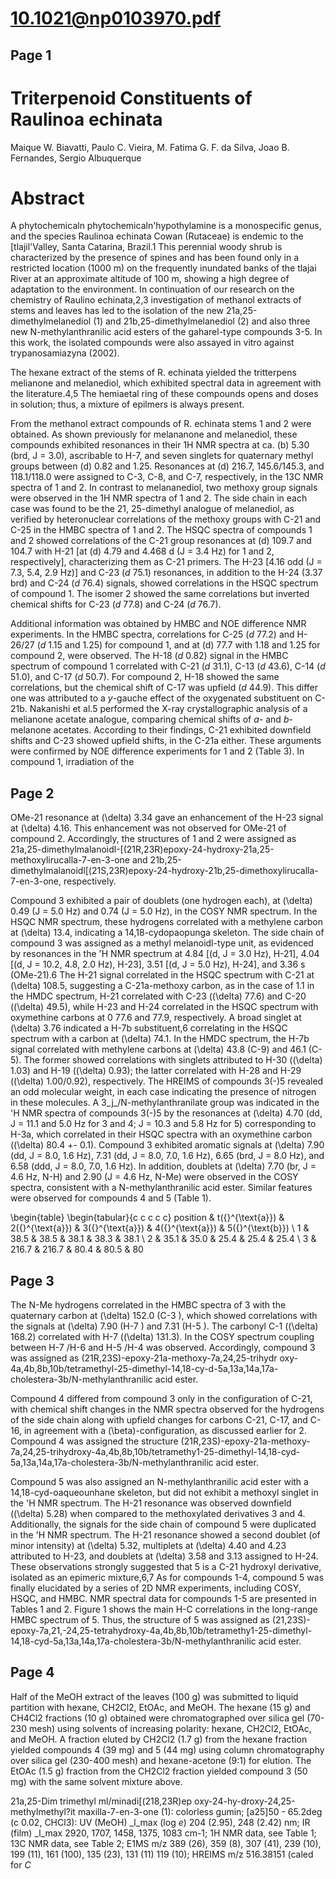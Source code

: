 # 10.1021@np0103970.pdf

## Page 1



# Triterpenoid Constituents of Raulinoa echinata

Maique W. Biavatti, Paulo C. Vieira, M. Fatima G. F. da Silva, Joao B. Fernandes, Sergio Albuquerque

# Abstract

A phytochemicaln phytochemicaln'hypothylamine is a monospecific genus, and the species Raulinoa echinata Cowan (Rutaceae) is endemic to the [tlajil'Valley, Santa Catarina, Brazil.1 This perennial woody shrub is characterized by the presence of spines and has been found only in a restricted location (1000 m) on the frequently inundated banks of the tlajai River at an approximate altitude of 100 m, showing a high degree of adaptation to the environment. In continuation of our research on the chemistry of Raulino echinata,2,3 investigation of methanol extracts of stems and leaves has led to the isolation of the new 21a,25-dimethylmelanediol (1) and 21b,25-dimethylmelanediol (2) and also three new N-methylanthranilic acid esters of the gaharel-type compounds 3-5. In this work, the isolated compounds were also assayed in vitro against trypanosamiazyna (2002).

The hexane extract of the stems of R. echinata yielded the tritterpens melianone and melanediol, which exhibited spectral data in agreement with the literature.4,5 The hemiaetal ring of these compounds opens and doses in solution; thus, a mixture of epilmers is always present.

From the methanol extract compounds of R. echinata stems 1 and 2 were obtained. As shown previously for melananone and melanediol, these compounds exhibited resonances in their 1H NMR spectra at ca. \(b\) 5.30 (brd, J = 3.0), ascribable to H-7, and seven singlets for quaternary methyl groups between \(d\) 0.82 and 1.25. Resonances at \(d\) 216.7, 145.6/145.3, and 118.1/118.0 were assigned to C-3, C-8, and C-7, respectively, in the 13C NMR spectra of 1 and 2. In contrast to melananediol, two methoxy group signals were observed in the 1H NMR spectra of 1 and 2. The side chain in each case was found to be the 21, 25-dimethyl analogue of melanediol, as verified by heteronuclear correlations of the methoxy groups with C-21 and C-25 in the HMBC spectra of 1 and 2. The HSQC spectra of compounds 1 and 2 showed correlations of the C-21 group resonances at \(d\) 109.7 and 104.7 with H-21 [at \(d\) 4.79 and 4.468 d (J = 3.4 Hz) for 1 and 2, respectively], characterizing them as C-21 primers. The H-23 [4.16 odd (J = 7.3, 5.4, 2.9 Hz)] and C-23 (_d_ 75.1) resonances, in addition to the H-24 (3.37 brd) and C-24 (_d_ 76.4) signals, showed correlations in the HSQC spectrum of compound 1. The isomer 2 showed the same correlations but inverted chemical shifts for C-23 (_d_ 77.8) and C-24 (_d_ 76.7).

Additional information was obtained by HMBC and NOE difference NMR experiments. In the HMBC spectra, correlations for C-25 (_d_ 77.2) and H-26/27 (_d_ 1.15 and 1.25) for compound 1, and at \(d\) 77.7 with 1.18 and 1.25 for compound 2, were observed. The H-18 (_d_ 0.82) signal in the HMBC spectrum of compound 1 correlated with C-21 (_d_ 31.1), C-13 (_d_ 43.6), C-14 (_d_ 51.0), and C-17 (_d_ 50.7). For compound 2, H-18 showed the same correlations, but the chemical shift of C-17 was upfield (_d_ 44.9). This differ one was attributed to a _y_-gauche effect of the oxygenated substituent on C-21b. Nakanishi et al.5 performed the X-ray crystallographic analysis of a melianone acetate analogue, comparing chemical shifts of _a_- and _b_-melanone acetates. According to their findings, C-21 exhibited downfield shifts and C-23 showed upfield shifts, in the C-21a either. These arguments were confirmed by NOE difference experiments for 1 and 2 (Table 3). In compound 1, irradiation of the

## Page 2

OMe-21 resonance at \(\delta\) 3.34 gave an enhancement of the H-23 signal at \(\delta\) 4.16. This enhancement was not observed for OMe-21 of compound 2. Accordingly, the structures of 1 and 2 were assigned as 21a,25-dimethylmalanoidl-[(21R,23R)epoxy-24-hydroxy-21a,25-methoxylirucalla-7-en-3-one and 21b,25-dimethylmalanoidl[(21S,23R)epoxy-24-hydroxy-21b,25-dimethoxylirucalla-7-en-3-one, respectively.

Compound 3 exhibited a pair of doublets (one hydrogen each), at \(\delta\) 0.49 (J = 5.0 Hz) and 0.74 (J = 5.0 Hz), in the COSY NMR spectrum. In the HSQC NMR spectrum, these hydrogens correlated with a methylene carbon at \(\delta\) 13.4, indicating a 14,18-cydopaopunga skeleton. The side chain of compound 3 was assigned as a methyl melanoidl-type unit, as evidenced by resonances in the 'H NMR spectrum at 4.84 [(d, J = 3.0 Hz), H-21], 4.04 [(d, J = 10.2, 4.8, 2.0 Hz), H-23], 3.51 [(d, J = 5.0 Hz), H-24], and 3.36 s (OMe-21).6 The H-21 signal correlated in the HSQC spectrum with C-21 at \(\delta\) 108.5, suggesting a C-21a-methoxy carbon, as in the case of 1.1 in the HMDC spectrum, H-21 correlated with C-23 (\(\delta\) 77.6) and C-20 (\(\delta\) 49.5), while H-23 and H-24 correlated in the HSQC spectrum with oxymethine carbons at 0 77.6 and 77.9, respectively. A broad singlet at \(\delta\) 3.76 indicated a H-7b substituent,6 correlating in the HSQC spectrum with a carbon at \(\delta\) 74.1. In the HMDC spectrum, the H-7b signal correlated with methylene carbons at \(\delta\) 43.8 (C-9) and 46.1 (C-5). The former showed correlations with singlets attributed to H-30 (\(\delta\) 1.03) and H-19 (\(\delta\) 0.93); the latter correlated with H-28 and H-29 (\(\delta\) 1.00/0.92), respectively. The HREIMS of compounds 3\(-\)5 revealed an odd molecular weight, in each case indicating the presence of nitrogen in these molecules. A 3_j_/N-methylanthranilate group was indicated in the 'H NMR spectra of compounds 3\(-\)5 by the resonances at \(\delta\) 4.70 (dd, J = 11.1 and 5.0 Hz for 3 and 4; J = 10.3 and 5.8 Hz for 5) corresponding to H-3a, which correlated in their HSQC spectra with an oxymethine carbon (\(\delta\) 80.4 +- 0.1). Compound 3 exhibited aromatic signals at \(\delta\) 7.90 (dd, J = 8.0, 1.6 Hz), 7.31 (dd, J = 8.0, 7.0, 1.6 Hz), 6.65 (brd, J = 8.0 Hz), and 6.58 (ddd, J = 8.0, 7.0, 1.6 Hz). In addition, doublets at \(\delta\) 7.70 (br, J = 4.6 Hz, N-H) and 2.90 (J = 4.6 Hz, N-Me) were observed in the COSY spectra, consistent with a N-methylanthranilic acid ester. Similar features were observed for compounds 4 and 5 (Table 1).

\begin{table}
\begin{tabular}{c c c c c} position & t\({}^{\text{a}}\) & 2\({}^{\text{a}}\) & 3\({}^{\text{a}}\) & 4\({}^{\text{a}}\) & 5\({}^{\text{b}}\) \\
1 & 38.5 & 38.5 & 38.1 & 38.3 & 38.1 \\
2 & 35.1 & 35.0 & 25.4 & 25.4 & 25.4 \\
3 & 216.7 & 216.7 & 80.4 & 80.5 & 80

## Page 3

The N-Me hydrogens correlated in the HMBC spectra of 3 with the quaternary carbon at \(\delta\) 152.0 (C-3 ), which showed correlations with the signals at \(\delta\) 7.90 (H-7 ) and 7.31 (H-5 ). The carbonyl C-1 (\(\delta\) 168.2) correlated with H-7 (\(\delta\) 131.3). In the COSY spectrum coupling between H-7 /H-6 and H-5 /H-4 was observed. Accordingly, compound 3 was assigned as (21R,23S)-epoxy-21a-methoxy-7a,24,25-trihydr oxy-4a,4b,8b,10b/tetramethyl-25-dimethyl-14,18-cy-d-5a,13a,14a,17a-cholestera-3b/N-methylanthranilic acid ester.

Compound 4 differed from compound 3 only in the configuration of C-21, with chemical shift changes in the NMR spectra observed for the hydrogens of the side chain along with upfield changes for carbons C-21, C-17, and C-16, in agreement with a \(\beta\)-configuration, as discussed earlier for 2. Compound 4 was assigned the structure (21R,23S)-epoxy-21a-methoxy-7a,24,25-trihydroxy-4a,4b,8b,10b/tetramethy1-25-dimethyl-14,18-cyd-5a,13a,14a,17a-cholestera-3b/N-methylanthranilic acid ester.

Compound 5 was also assigned an N-methylanthranilic acid ester with a 14,18-cyd-oaqueounhane skeleton, but did not exhibit a methoxyl singlet in the 'H NMR spectrum. The H-21 resonance was observed downfield (\(\delta\) 5.28) when compared to the methoxylated derivatives 3 and 4. Additionally, the signals for the side chain of compound 5 were duplicated in the 'H NMR spectrum. The H-21 resonance showed a second doublet (of minor intensity) at \(\delta\) 5.32, multiplets at \(\delta\) 4.40 and 4.23 attributed to H-23, and doublets at \(\delta\) 3.58 and 3.13 assigned to H-24. These observations strongly suggested that 5 is a C-21 hydroxyl derivative, isolated as an epimeric mixture,6,7 As for compounds 1-4, compound 5 was finally elucidated by a series of 2D NMR experiments, including COSY, HSQC, and HMBC. NMR spectral data for compounds 1-5 are presented in Tables 1 and 2. Figure 1 shows the main H-C correlations in the long-range HMBC spectrum of 5. Thus, the structure of 5 was assigned as (21,23S)-epoxy-7a,21,-24,25-tetrahydroxy-4a,4b,8b,10b/tetramethy1-25-dimethyl-14,18-cyd-5a,13a,14a,17a-cholestera-3b/N-methylanthranilic acid ester.



## Page 4

Half of the MeOH extract of the leaves (100 g) was submitted to liquid partition with hexane, CH2Cl2, EtOAc, and MeOH. The hexane (15 g) and CH4Cl2 fractions (10 g) obtained were chromatographed over silica gel (70-230 mesh) using solvents of increasing polarity: hexane, CH2Cl2, EtOAc, and MeOH. A fraction eluted by CH2Cl2 (1.7 g) from the hexane fraction yielded compounds 4 (39 mg) and 5 (44 mg) using column chromatography over silica gel (230-400 mesh) and hexane-acetone (9:1) for elution. The EtOAc (1.5 g) fraction from the CH2Cl2 fraction yielded compound 3 (50 mg) with the same solvent mixture above.

21a,25-Dim trimethyl ml/minadi[(218,23R)ep oxy-24-hy-droxy-24,25-methylmethyl?it maxilla-7-en-3-one (1): colorless gumin; [a25]50 - 65.2deg (c 0.02, CHCl3): UV (MeOH) _l_max (log _e_) 204 (2.95), 248 (2.42) nm; IR (film) _l_max 2920, 1707, 1458, 1375, 1083 cm-1; 1H NMR data, see Table 1; 13C NMR data, see Table 2; E1MS m/z 389 (26), 359 (8), 307 (41), 239 (10), 199 (11), 161 (100), 135 (23), 131 (11) 119 (10); HREIMS m/z 516.38151 (caled for _C_

